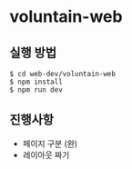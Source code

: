# voluntain-web

## 실행 방법
```
$ cd web-dev/voluntain-web
$ npm install 
$ npm run dev
```

## 진행사항
- 페이지 구분 (완)
- 레이아웃 짜기
